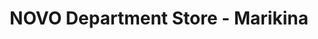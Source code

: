---
title: "NOVO Department Store - Marikina"
url: /marikina/novo-department-store-marikina/
shop: department store
---